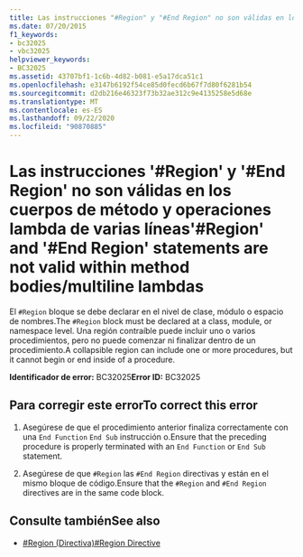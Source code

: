 ```yaml
---
title: Las instrucciones "#Region" y "#End Region" no son válidas en los cuerpos de método y operaciones lambda de varias líneas
ms.date: 07/20/2015
f1_keywords:
- bc32025
- vbc32025
helpviewer_keywords:
- BC32025
ms.assetid: 43707bf1-1c6b-4d82-b081-e5a17dca51c1
ms.openlocfilehash: e3147b6192f54ce85d0fecd6b67f7d80f6281b54
ms.sourcegitcommit: d2db216e46323f73b32ae312c9e4135258e5d68e
ms.translationtype: MT
ms.contentlocale: es-ES
ms.lasthandoff: 09/22/2020
ms.locfileid: "90870885"
---
```

# <a name="region-and-end-region-statements-are-not-valid-within-method-bodiesmultiline-lambdas"></a><span data-ttu-id="4c5da-102">Las instrucciones '#Region' y '#End Region' no son válidas en los cuerpos de método y operaciones lambda de varias líneas</span><span class="sxs-lookup"><span data-stu-id="4c5da-102">'#Region' and '#End Region' statements are not valid within method bodies/multiline lambdas</span></span>

<span data-ttu-id="4c5da-103">El `#Region` bloque se debe declarar en el nivel de clase, módulo o espacio de nombres.</span><span class="sxs-lookup"><span data-stu-id="4c5da-103">The `#Region` block must be declared at a class, module, or namespace level.</span></span> <span data-ttu-id="4c5da-104">Una región contraíble puede incluir uno o varios procedimientos, pero no puede comenzar ni finalizar dentro de un procedimiento.</span><span class="sxs-lookup"><span data-stu-id="4c5da-104">A collapsible region can include one or more procedures, but it cannot begin or end inside of a procedure.</span></span>  
  
 <span data-ttu-id="4c5da-105">**Identificador de error:** BC32025</span><span class="sxs-lookup"><span data-stu-id="4c5da-105">**Error ID:** BC32025</span></span>  
  
## <a name="to-correct-this-error"></a><span data-ttu-id="4c5da-106">Para corregir este error</span><span class="sxs-lookup"><span data-stu-id="4c5da-106">To correct this error</span></span>  
  
1. <span data-ttu-id="4c5da-107">Asegúrese de que el procedimiento anterior finaliza correctamente con una `End Function` `End Sub` instrucción o.</span><span class="sxs-lookup"><span data-stu-id="4c5da-107">Ensure that the preceding procedure is properly terminated with an `End Function` or `End Sub` statement.</span></span>  
  
2. <span data-ttu-id="4c5da-108">Asegúrese de que `#Region` las `#End Region` directivas y están en el mismo bloque de código.</span><span class="sxs-lookup"><span data-stu-id="4c5da-108">Ensure that the `#Region` and `#End Region` directives are in the same code block.</span></span>  
  
## <a name="see-also"></a><span data-ttu-id="4c5da-109">Consulte también</span><span class="sxs-lookup"><span data-stu-id="4c5da-109">See also</span></span>

- [<span data-ttu-id="4c5da-110">#Region (Directiva)</span><span class="sxs-lookup"><span data-stu-id="4c5da-110">#Region Directive</span></span>](../directives/region-directive.md)
